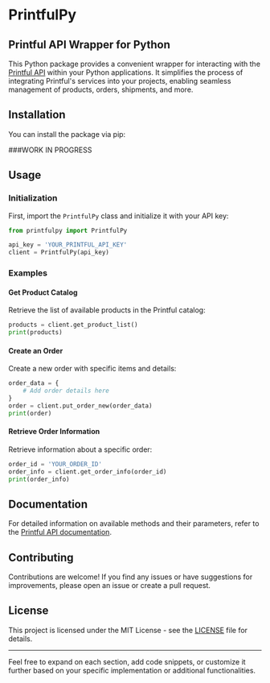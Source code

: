 # PrintfulPy
## Printful API Wrapper for Python

This Python package provides a convenient wrapper for interacting with the [Printful API](https://www.developers.printful.com/docs) within your Python applications. It simplifies the process of integrating Printful's services into your projects, enabling seamless management of products, orders, shipments, and more.

## Installation

You can install the package via pip:

###WORK IN PROGRESS

## Usage

### Initialization

First, import the `PrintfulPy` class and initialize it with your API key:

```python
from printfulpy import PrintfulPy

api_key = 'YOUR_PRINTFUL_API_KEY'
client = PrintfulPy(api_key)
```

### Examples

#### Get Product Catalog

Retrieve the list of available products in the Printful catalog:

```python
products = client.get_product_list()
print(products)
```

#### Create an Order

Create a new order with specific items and details:

```python
order_data = {
    # Add order details here
}
order = client.put_order_new(order_data)
print(order)
```

#### Retrieve Order Information

Retrieve information about a specific order:

```python
order_id = 'YOUR_ORDER_ID'
order_info = client.get_order_info(order_id)
print(order_info)
```

## Documentation

For detailed information on available methods and their parameters, refer to the [Printful API documentation](https://www.developers.printful.com/docs).

## Contributing

Contributions are welcome! If you find any issues or have suggestions for improvements, please open an issue or create a pull request.

## License

This project is licensed under the MIT License - see the [LICENSE](LICENSE) file for details.

---

Feel free to expand on each section, add code snippets, or customize it further based on your specific implementation or additional functionalities.
